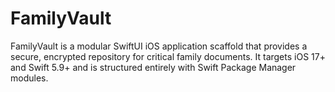 # FamilyVault
FamilyVault is a modular SwiftUI iOS application scaffold that provides a secure, encrypted repository for critical family documents. It targets iOS 17+ and Swift 5.9+ and is structured entirely with Swift Package Manager modules.
